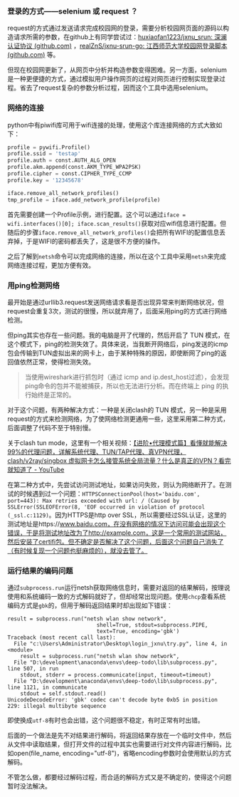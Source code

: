 ### 登录的方式——selenium 或 request ？

request的方式通过发送请求完成校园网的登录，需要分析校园网页面的源码以构造请求所需的参数，在github上有同学尝试过：[huxiaofan1223/jxnu_srun: 深澜认证协议 (github.com)](https://github.com/huxiaofan1223/jxnu_srun) ，[realZnS/jxnu-srun-go: 江西师范大学校园网登录脚本 (github.com)](https://github.com/realZnS/jxnu-srun-go) 等。

但现在校园网更新了，从网页中分析并构造参数变得困难。另一方面，selenium是一种更便捷的方式，通过模拟用户操作网页的过程对网页进行控制实现登录过程。省去了request复杂的参数分析过程，因而这个工具中选用selenium。

### 网络的连接

python中有piwifi库可用于wifi连接的处理，使用这个库连接网络的方式大致如下：

```python
profile = pywifi.Profile()
profile.ssid = 'testap'
profile.auth = const.AUTH_ALG_OPEN
profile.akm.append(const.AKM_TYPE_WPA2PSK)
profile.cipher = const.CIPHER_TYPE_CCMP
profile.key = '12345678'

iface.remove_all_network_profiles()
tmp_profile = iface.add_network_profile(profile)
```

首先需要创建一个Profile示例，进行配置。这个可以通过`iface = wifi.interfaces()[0]; iface.scan_results()`获取对应wifi信息进行配置。但随后的步骤`iface.remove_all_network_profiles()`会把所有WIFI的配置信息丢弃掉，于是WIFI的密码都丢失了，这是很不方便的操作。

之后了解到`netsh`命令可以完成网络的连接，所以在这个工具中采用`netsh`来完成网络连接过程，更加方便有效。

### 用ping检测网络

最开始是通过urllib3.request发送网络请求看是否出现异常来判断网络状况，但request会重复3次，测试的很慢，所以就弃用了，后面采用ping的方式进行网络检测。

但ping其实也存在一些问题。我的电脑是开了代理的，然后开启了 TUN 模式，在这个模式下，ping的检测失效了。具体来说，当我断开网络后，ping发送的icmp包会传输到TUN虚拟出来的网卡上，由于某种特殊的原因，即使断网了ping的返回值依然正常，使得检测失效。

> 当使用wireshark进行抓包时（通过 icmp and ip.dest_host过滤），会发现ping命令的包并不能被捕获，所以也无法进行分析。而在终端上 ping 的执行始终是正常的。

对于这个问题，有两种解决方式：一种是关闭clash的 TUN 模式，另一种是采用request的方式来检测网络，为了使网络检测更通用一些，这里采用第二种方式，后面调整了代码不至于特别慢。

关于clash tun mode，这里有一个相关视频：[【进阶•代理模式篇】看懂就能解决99%的代理问题，详解系统代理、TUN/TAP代理、真VPN代理，clash/v2ray/singbox 虚拟网卡怎么接管系统全局流量？什么是真正的VPN？看完就知道了 - YouTube](https://www.youtube.com/watch?v=qItL005LUik&t=302s)

在第二种方式中，先尝试访问测试地址，如果访问失败，则认为网络断开了。在测试的时候遇到过一个问题：`HTTPSConnectionPool(host='baidu.com', port=443): Max retries exceeded with url: / (Caused by SSLError(SSLEOFError(8, 'EOF occurred in violation of protocol (_ssl.c:1129)`。因为HTTPS是http over SSL，所以需要经过SSL认证，这里的测试地址是https://www.baidu.com，在没有网络的情况下访问可能会出现这个错误，于是将测试地址改为了http://example.com，这是一个常用的测试网站，然后安装了certifi包。但不确定是否解决了这个问题，后面这个问题自己消失了（有时候复现一个问题也挺麻烦的），就没去管了。

### 运行结果的编码问题

通过`subprocess.run`运行netsh获取网络信息时，需要对返回的结果解码，按理说使用和系统编码一致的方式解码就好了，但却经常出现问题。使用`chcp`查看系统编码方式是`gbk`的，但用于解码返回结果时却出现如下错误：
```
result = subprocess.run("netsh wlan show network",
                            shell=True, stdout=subprocess.PIPE, 
                            text=True, encoding='gbk')
Traceback (most recent call last):
  File "c:\Users\Administrator\Desktop\login_jxnu\try.py", line 4, in <module>
    result = subprocess.run("netsh wlan show network",
  File "D:\development\anaconda\envs\deep-todo\lib\subprocess.py", line 507, in run
    stdout, stderr = process.communicate(input, timeout=timeout)
  File "D:\development\anaconda\envs\deep-todo\lib\subprocess.py", line 1121, in communicate
    stdout = self.stdout.read()
UnicodeDecodeError: 'gbk' codec can't decode byte 0xb5 in position 229: illegal multibyte sequence
```
即使换成`utf-8`有时也会出错，这个问题很不稳定，有时正常有时出错。

后面的一个做法是先不对结果进行解码，将返回结果存放在一个临时文件中，然后从文件中读取结果，但打开文件的过程中其实也需要进行对文件内容进行解码，比如open(file_name, encoding="utf-8")，省略encoding参数时会使用默认的方式解码。

不管怎么做，都要经过解码过程，而合适的解码方式又是不确定的，使得这个问题暂时没法解决。
